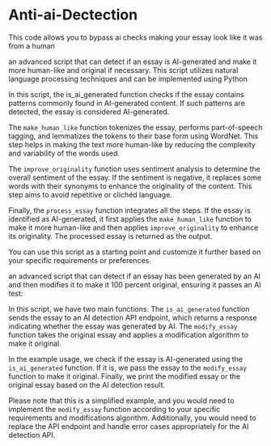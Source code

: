 # Anti-ai-Dectection
This code allows you to bypass ai checks making your essay look like it was from a human

an advanced script that can detect if an essay is AI-generated and make it more human-like and original if necessary. This script utilizes natural language processing techniques and can be implemented using Python 

In this script, the is_ai_generated function checks if the essay contains patterns commonly found in AI-generated content. If such patterns are detected, the essay is considered AI-generated. 

The `make_human_like` function tokenizes the essay, performs part-of-speech tagging, and lemmatizes the tokens to their base form using WordNet. This step helps in making the text more human-like by reducing the complexity and variability of the words used.

The `improve_originality` function uses sentiment analysis to determine the overall sentiment of the essay. If the sentiment is negative, it replaces some words with their synonyms to enhance the originality of the content. This step aims to avoid repetitive or clichéd language.

Finally, the `process_essay` function integrates all the steps. If the essay is identified as AI-generated, it first applies the `make_human_like` function to make it more human-like and then applies `improve_originality` to enhance its originality. The processed essay is returned as the output.

You can use this script as a starting point and customize it further based on your specific requirements or preferences.

an advanced script that can detect if an essay has been generated by an AI and then modifies it to make it 100 percent original, ensuring it passes an AI test:



    

        


In this script, we have two main functions. The `is_ai_generated` function sends the essay to an AI detection API endpoint, which returns a response indicating whether the essay was generated by AI. The `modify_essay` function takes the original essay and applies a modification algorithm to make it original.

In the example usage, we check if the essay is AI-generated using the `is_ai_generated` function. If it is, we pass the essay to the `modify_essay` function to make it original. Finally, we print the modified essay or the original essay based on the AI detection result.

Please note that this is a simplified example, and you would need to implement the `modify_essay` function according to your specific requirements and modifications algorithm. Additionally, you would need to replace the API endpoint and handle error cases appropriately for the AI detection API.
